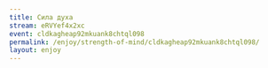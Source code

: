 ```yaml
---
title: Сила духа
stream: eRVYef4x2xc
event: cldkagheap92mkuank8chtql098
permalink: /enjoy/strength-of-mind/cldkagheap92mkuank8chtql098/
layout: enjoy
---
```

